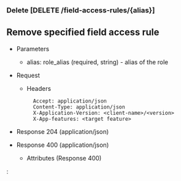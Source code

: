 ### Delete [DELETE /field-access-rules/{alias}]

## **Remove specified field access rule**

+ Parameters
    + alias: role_alias (required, string) - alias of the role


+ Request
    + Headers

            Accept: application/json
            Content-Type: application/json
            X-Application-Version: <client-name>/<version>
            X-App-features: <target feature>
          
+ Response 204 (application/json)
    
+ Response 400 (application/json)
              
    + Attributes (Response 400)

:[](../error_responses.md)
